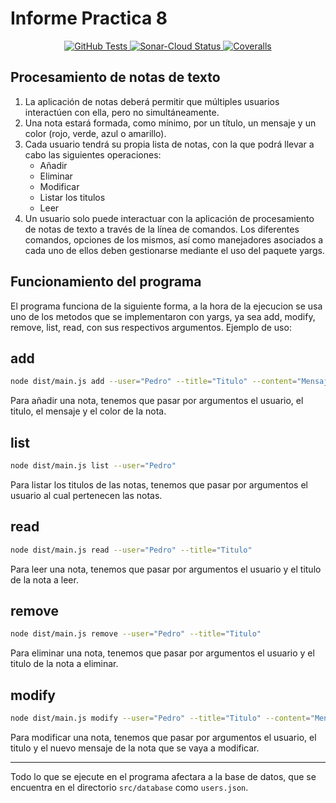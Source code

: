# Informe Practica 8

<p align="center">
    <a href="https://github.com/ULL-ESIT-INF-DSI-2021/ull-esit-inf-dsi-20-21-prct08-filesystem-notes-app-Yeixon98/actions/workflows/node.js.yml">
        <img alt="GitHub Tests" src="https://github.com/ULL-ESIT-INF-DSI-2021/ull-esit-inf-dsi-20-21-prct08-filesystem-notes-app-Yeixon98/actions/workflows/node.js.yml/badge.svg?branch=master">
    </a>  
    <a href="https://github.com/ULL-ESIT-INF-DSI-2021/ull-esit-inf-dsi-20-21-prct08-filesystem-notes-app-Yeixon98/actions/workflows/sonar-cloud.yml">
        <img alt="Sonar-Cloud Status" src="https://github.com/ULL-ESIT-INF-DSI-2021/ull-esit-inf-dsi-20-21-prct08-filesystem-notes-app-Yeixon98/actions/workflows/sonar-cloud.yml/badge.svg?branch=master">
    </a>
    <a href="https://github.com/ULL-ESIT-INF-DSI-2021/ull-esit-inf-dsi-20-21-prct08-filesystem-notes-app-Yeixon98/actions/workflows/coveralls.yml">
        <img alt="Coveralls" src="https://github.com/ULL-ESIT-INF-DSI-2021/ull-esit-inf-dsi-20-21-prct08-filesystem-notes-app-Yeixon98/actions/workflows/coveralls.yml/badge.svg?branch=master">
    </a>
</p>

## Procesamiento de notas de texto
1. La aplicación de notas deberá permitir que múltiples usuarios interactúen con ella, pero no simultáneamente.
2. Una nota estará formada, como mínimo, por un título, un mensaje y un color (rojo, verde, azul o amarillo).
3. Cada usuario tendrá su propia lista de notas, con la que podrá llevar a cabo las siguientes operaciones: 
    * Añadir
    * Eliminar
    * Modificar
    * Listar los titulos
    * Leer
4. Un usuario solo puede interactuar con la aplicación de procesamiento de notas de texto a través de la línea de comandos. Los diferentes comandos, opciones de los mismos, así como manejadores asociados a cada uno de ellos deben gestionarse mediante el uso del paquete yargs.

## Funcionamiento del programa

El programa funciona de la siguiente forma, a la hora de la ejecucion se usa uno de los metodos que se implementaron con yargs, ya sea add, modify, remove, list, read, con sus respectivos argumentos.
Ejemplo de uso:

## add

```bash
node dist/main.js add --user="Pedro" --title="Titulo" --content="Mensaje" --color="blue"
```

Para añadir una nota, tenemos que pasar por argumentos el usuario, el titulo, el mensaje y el color de la nota.

## list

```bash
node dist/main.js list --user="Pedro"
```

Para listar los titulos de las notas, tenemos que pasar por argumentos el usuario al cual pertenecen las notas.

## read

```bash
node dist/main.js read --user="Pedro" --title="Titulo"
```

Para leer una nota, tenemos que pasar por argumentos el usuario y el titulo de la nota a leer.

## remove

```bash
node dist/main.js remove --user="Pedro" --title="Titulo"
```

Para eliminar una nota, tenemos que pasar por argumentos el usuario y el titulo de la nota a eliminar.

## modify

```bash
node dist/main.js modify --user="Pedro" --title="Titulo" --content="Mensaje"
```

Para modificar una nota, tenemos que pasar por argumentos el usuario, el titulo y el nuevo mensaje de la nota que se vaya a modificar.

---
Todo lo que se ejecute en el programa afectara a la base de datos, que se encuentra en el directorio ```src/database``` como ```users.json```.